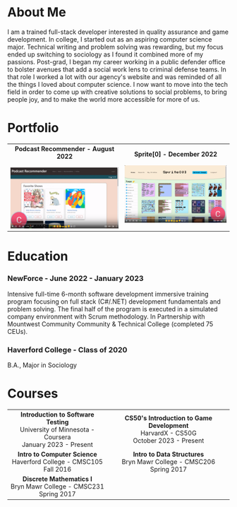 # About Me

I am a trained full-stack developer interested in quality assurance and game development. In college, I started out as an aspiring computer science major. Technical writing and problem solving was rewarding, but my focus ended up switching to sociology as I found it combined more of my passions. Post-grad, I began my career working in a public defender office to bolster avenues that add a social work lens to criminal defense teams. In that role I worked a lot with our agency's website and was reminded of all the things I loved about computer science. I now want to move into the tech field in order to come up with creative solutions to social problems, to bring people joy, and to make the world more accessible for more of us.


# Portfolio

<!-- [<img src="./Podcast-Recommender-thumbnail.png" width="50%">](https://www.youtube.com/watch?v=1zLuU1YBDWY&ab_channel=CaraNetzer)

[<img src="./Sprite%5B0%5D-thumbnail.png" width="50%">](https://www.youtube.com/watch?v=fN48v7ZmaWk&ab_channel=CaraNetzer) -->

  <table class="portfolio-table">
    <tr>
      <td class="project"><div style="font-weight:bold; text-align:center;">Podcast Recommender - August 2022<br><br><a href="https://www.youtube.com/watch?v=1zLuU1YBDWY&ab_channel=CaraNetzer"><img style="width:400px;" src="./Podcast-Recommender-thumbnail.png" alt="podcast recomender project thumbnail" ></a></div></td>
      <td class="project"><div style="font-weight:bold; text-align:center;">Sprite[0] - December 2022<br><br><a href="https://www.youtube.com/watch?v=fN48v7ZmaWk&ab_channel=CaraNetzer"><img style="width:400px;" src="./Sprite%5B0%5D-thumbnail.png" alt="sprite[0] project thumbnail" ></a></div></td>
    </tr>
  </table>



# Education

### NewForce - June 2022 - January 2023


Intensive full-time 6-month software development immersive training program focusing on full stack (C#/.NET) development fundamentals and problem solving. The final half of the program is executed in a simulated company environment with Scrum methodology. In Partnership with Mountwest Community Community & Technical College (completed 75 CEUs).



### Haverford College -  Class of 2020
B.A., Major in Sociology


# Courses

<table>
  <tr>
    <td>
      <div style="font-weight: bold; text-align:center;">Introduction to Software Testing</div>
      <div style="text-align:center;">University of Minnesota - Coursera<br>January 2023 - Present</div>
    </td>
    <td>
      <div style="font-weight: bold; text-align:center;">CS50's Introduction to Game Development</div>
      <div style="text-align:center;">HarvardX - CS50G<br>October 2023 - Present</div>
    </td>
  </tr>
  <tr>
    <td>
      <div style="font-weight: bold; text-align:center;">Intro to Computer Science</div>
      <div style="text-align:center;">Haverford College - CMSC105<br>Fall 2016</div>
    </td>
    <td>
      <div style="font-weight: bold; text-align:center;">Intro to Data Structures</div>
      <div style="text-align:center;">Bryn Mawr College - CMSC206<br>Spring 2017</div>
    </td>
  <tr>
    <td>
      <div style="font-weight: bold; text-align:center;">Discrete Mathematics I</div>
      <div style="text-align:center;">Bryn Mawr College - CMSC231<br>Spring 2017</div>
    </td>
    <td></td>
  </tr>
</table>
